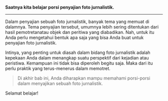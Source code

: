 **Saatnya kita belajar porsi penyajian foto jurnalistik.**

---

Dalam penyajian sebuah foto jurnalistik, banyak tema yang memuat di dalamnya. Tema penyajian tersebut, umumnya lebih sering ditentukan dari hasil pemotretanatau objek dan peritiwa yang diabadikan. Nah, untuk itu Anda perlu mengetahui bentuk apa saja yang bisa Anda buat untuk penyajian foto jurnalistik.

Intinya, yang penting untuk diasah dalam bidang foto jurnalistik adalah kepekaan Anda dalam menangkap suatu perspektif dari kejadian atau peristiwa. Kemampuan ini tidak bisa diperoleh begitu saja. Maka dari itu perlu praktik yang terus-menerus dalam memotret.

> Di akhir bab ini, Anda diharapkan mampu memahami porsi-porsi dalam menyajikan sebuah foto jurnalistik.

Selamat belajar!